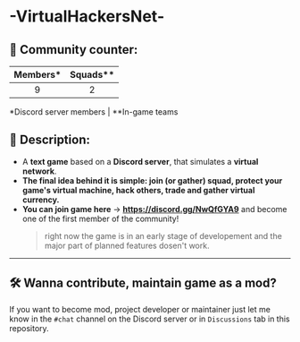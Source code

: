 # -VirtualHackersNet-

## 🔢 Community counter:
| Members\* | Squads\*\* |
| :-------: | :--------: |
| 9         | 2          |

\*Discord server members | \*\*In-game teams

## 📜 Description:
  - A **text game** based on a **Discord server**, that simulates a **virtual network**. 
  - **The final idea behind it is simple: join (or gather) squad, protect your game's virtual machine, hack others, trade and gather virtual currency.**
  - **You can join game here** -> **https://discord.gg/NwQfGYA9** and become one of the first member of the community!
    > right now the game is in an early stage of developement and the major part of planned features dosen't work.
_______________________________________________
## 🛠 Wanna contribute, maintain game as a mod?
If you want to become mod, project developer or maintainer just let me know in the `#chat` channel on the Discord server or in `Discussions` tab in this repository.

